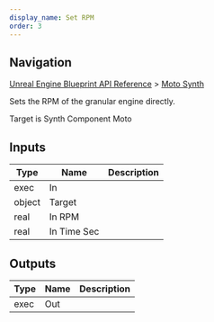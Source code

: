 ```yaml
---
display_name: Set RPM
order: 3
---
```

## Navigation

[Unreal Engine Blueprint API Reference](https://dev.epicgames.com/documentation/en-us/unreal-engine/BlueprintAPI) > [Moto Synth](https://dev.epicgames.com/documentation/en-us/unreal-engine/BlueprintAPI/MotoSynth)

Sets the RPM of the granular engine directly.

Target is Synth Component Moto

## Inputs

| Type | Name | Description |
| --- | --- | --- |
| exec | In |  |
| object | Target |  |
| real | In RPM |  |
| real | In Time Sec |  |

## Outputs

| Type | Name | Description |
| --- | --- | --- |
| exec | Out |  |
